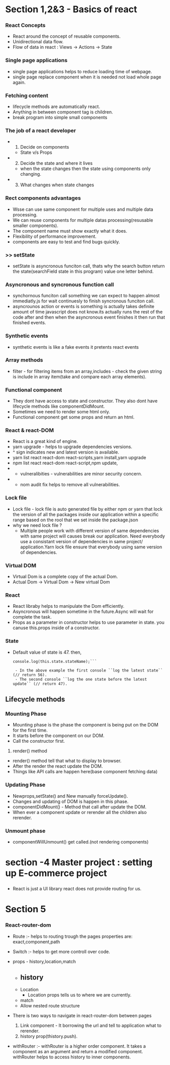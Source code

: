 # Section 1,2&3 - Basics of react

### React Concepts

- React around the concept of reusable components.
- Unidirectional data flow.
- Flow of data in react : Views -> Actions -> State

### Single page applications

- single page applications helps to reduce loading time of webpage.
- single page replace component when it is needed not load whole page again.

### Fetching content

- lifecycle methods are automatically react.
- Anything in between component tag is children.
- break program into simple small components

### The job of a react developer

- 1. Decide on components
  - State v/s Props
- 2. Decide the state and where it lives
  - when the state changes then the state using components only changing.
- 3. What changes when state changes

### Rect components advantages

- Wsse can use same component for multiple uses and multiple data processing.
- We can reuse components for multiple datas processing(resusable smaller components).
- The component name must show exactly what it does.
- Flexibility of performance improvement.
- components are easy to test and find bugs quickly.

### >> setState

- setState is asyncronous funciton call, thats why the search button return the state(searchField state in this program) value one letter behind.

### Asyncronous and syncronous function call

- synchornous funciton call something we can expect to happen almost immediatly.js for wait continuesly to finish syncronous funciton call.
- asyncrounos action or events is something is actually takes definite amount of time javascript does not know.its actually runs the rest of the code after and then when the asyncronous event finishes it then run that finished events.

### Synthetic events

- synthetic events is like a fake events it pretents react events

### Array methods

- filter - for filtering items from an array,includes - check the given string is include in array item(take and compare each array elements).

### Functional component

- They dont have access to state and constructor. They also dont have lifecycle methods like componentDidMount.
- Sometimes we need to render some html only.
- Functional component get some props and return an html.

### React & react-DOM

- React is a great kind of engine.
- yarn upgrade - helps to upgrade dependencies versions.
- ^ sign indicates new and latest version is available.
- yarn list react react-dom react-scripts,yarn install,yarn upgrade
- npm list react react-dom react-script,npm update,
- - vulneralibities - vulnerabilities are minor security concern.
- - nom audit fix helps to remove all vulnerabilities.

### Lock file

- Lock file - lock file is auto generated file by either npm or yarn that lock the version of all the packages inside our application within a specific range based on the rool that we set inside the package.json
- why we need lock file ?
  - Multiple people work with different version of same dependencies with same project will causes break our application. Need everybody use a consistant version of dependencies in same project/ application.Yarn lock file ensure that everybody using same version of dependencies.

### Virtual DOM

- Virtual Dom is a complete copy of the actual Dom.
- Actual Dom -> Virtual Dom -> New virtual Dom

### React

- React libraby helps to manipulate the Dom efficiently.
- Asyncronous will happen sometime in the future.Async will wait for complete the task.
- Props as a parameter in constructor helps to use parameter in state. you canuse this.props inside of a constructor.

### State

- Default value of state is 47. then,

  ````this.setState({stateName:56},()=>console.log(this.state.stateName));
  console.log(this.state.stateName);```

   - In the above example the first console ``log the latest state`` (// return 56).
   - The second console ``log the one state before the latest update`` (// return 47).
  ````

## Lifecycle methods

### Mounting Phase

- Mounting phase is the phase the component is being put on the DOM for the first time.
- It starts before the component on our DOM.
- Call the constructor first.

1. render() method

- render() method tell that what to display to browser.
- After the render the react update the DOM.
- Things like API calls are happen here(base component fetching data)

### Updating Phase

- Newprops,setState() and New manually forceUpdate().
- Changes and updating of DOM is happen in this phase.
- componentDidMount() - Method that call after update the DOM.
- When ever a component update or rerender all the children also rerender.

### Unmount phase

- componentWillUnmount() get called.(not rendering components)

# section -4 Master project : setting up E-commerce project

###

- React is just a UI library react does not provide routing for us.

# Section 5

### React-router-dom

- Route :- helps to routing trough the pages
  properties are: exact,component,path
- Switch :- helps to get more controll over code.

- props - history,location,match

  - history
    -
  - Location
    - Location props tells us to where we are currently.
  - match

  * Allow nested route structure

- There is two ways to navigate in react-router-dom between pages
  1. Link component - It borrowing the url and tell to application what to rerender.
  2. history prop(thistory.push).

- withRouter :- withRouter is a higher order component. It takes a component as an argument and return a modified component. withRouter helps to access history to inner components.
